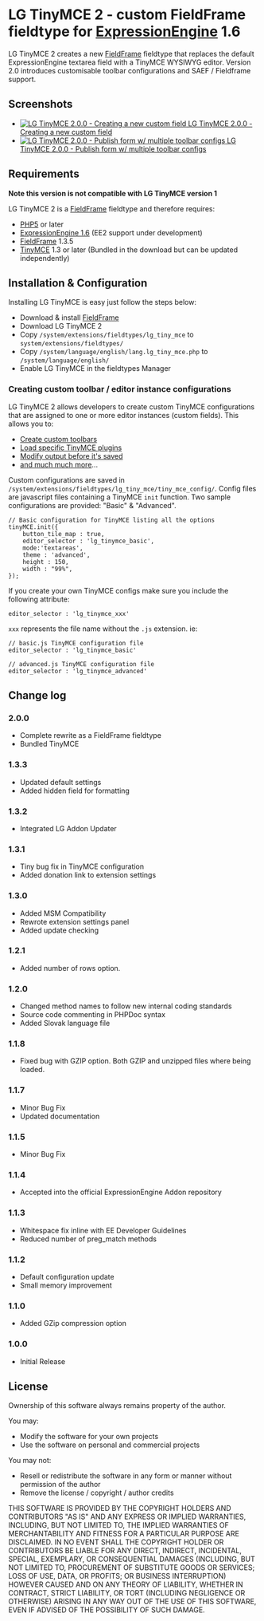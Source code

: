 LG TinyMCE 2 - custom FieldFrame fieldtype for [ExpressionEngine][1] 1.6
=========================================================================

LG TinyMCE 2 creates a new [FieldFrame][2] fieldtype that replaces the default ExpressionEngine textarea field with a TinyMCE WYSIWYG editor. Version 2.0 introduces customisable toolbar configurations and SAEF / Fieldframe support.

Screenshots
-----------

* [![ LG TinyMCE 2.0.0 - Creating a new custom field][10_1] LG TinyMCE 2.0.0 - Creating a new custom field][10]
* [![ LG TinyMCE 2.0.0 - Publish form w/ multiple toolbar configs][11_1] LG TinyMCE 2.0.0 - Publish form w/ multiple toolbar configs][11]


Requirements
------------

**Note this version is not compatible with LG TinyMCE version 1**

LG TinyMCE 2 is a [FieldFrame][2] fieldtype and therefore requires:

- [PHP5][3] or later
- [ExpressionEngine 1.6][1] (EE2 support under development)
- [FieldFrame][2] 1.3.5
- [TinyMCE][4] 1.3 or later (Bundled in the download but can be updated independently)

Installation & Configuration
----------------------------

Installing LG TinyMCE is easy just follow the steps below:

- Download & install [FieldFrame][2]
- Download LG TinyMCE 2
- Copy `/system/extensions/fieldtypes/lg_tiny_mce` to `system/extensions/fieldtypes/`
- Copy `/system/language/english/lang.lg_tiny_mce.php` to `/system/language/english/`
- Enable LG TinyMCE in the fieldtypes Manager

### Creating custom toolbar / editor instance configurations

LG TinyMCE 2 allows developers to create custom TinyMCE configurations that are assigned to one or more editor instances (custom fields). This allows you to:

- [Create custom toolbars][6]
- [Load specific TinyMCE plugins][7]
- [Modify output before it's saved][8]
- [and much much more][9]...

Custom configurations are saved in `/system/extensions/fieldtypes/lg_tiny_mce/tiny_mce_config/`. Config files are javascript files containing a TinyMCE `init` function. Two sample configurations are provided: "Basic" & "Advanced".

    // Basic configuration for TinyMCE listing all the options
    tinyMCE.init({
    	button_tile_map : true,
    	editor_selector : 'lg_tinymce_basic',
    	mode:'textareas',
    	theme : 'advanced',
    	height : 150,
    	width : "99%",
    });

If you create your own TinyMCE configs make sure you include the following attribute:

	editor_selector : 'lg_tinymce_xxx'

`xxx` represents the file name without the `.js` extension. ie: 

	// basic.js TinyMCE configuration file
	editor_selector : 'lg_tinymce_basic'

	// advanced.js TinyMCE configuration file
	editor_selector : 'lg_tinymce_advanced'

Change log
----------
### 2.0.0

* Complete rewrite as a FieldFrame fieldtype
* Bundled TinyMCE

### 1.3.3

* Updated default settings
* Added hidden field for formatting

### 1.3.2

* Integrated LG Addon Updater

### 1.3.1

* Tiny bug fix in TinyMCE configuration
* Added donation link to extension settings

### 1.3.0

* Added MSM Compatibility
* Rewrote extension settings panel
* Added update checking

### 1.2.1

* Added number of rows option.

### 1.2.0

* Changed method names to follow new internal coding standards
* Source code commenting in PHPDoc syntax
* Added Slovak language file

### 1.1.8

* Fixed bug with GZIP option. Both GZIP and unzipped files where being loaded.

### 1.1.7

* Minor Bug Fix
* Updated documentation

### 1.1.5

* Minor Bug Fix

### 1.1.4

* Accepted into the official ExpressionEngine Addon repository

### 1.1.3

* Whitespace fix inline with EE Developer Guidelines
* Reduced number of preg_match methods

### 1.1.2

* Default configuration update
* Small memory improvement

### 1.1.0

* Added GZip compression option

### 1.0.0

* Initial Release


License
-------

Ownership of this software always remains property of the author.

You may:

* Modify the software for your own projects
* Use the software on personal and commercial projects

You may not:

* Resell or redistribute the software in any form or manner without permission of the author
* Remove the license / copyright / author credits

THIS SOFTWARE IS PROVIDED BY THE COPYRIGHT HOLDERS AND CONTRIBUTORS "AS IS" AND ANY EXPRESS OR IMPLIED WARRANTIES, INCLUDING, BUT NOT LIMITED TO, THE IMPLIED WARRANTIES OF MERCHANTABILITY AND FITNESS FOR A PARTICULAR PURPOSE ARE DISCLAIMED. IN NO EVENT SHALL THE COPYRIGHT HOLDER OR CONTRIBUTORS BE LIABLE FOR ANY DIRECT, INDIRECT, INCIDENTAL, SPECIAL, EXEMPLARY, OR CONSEQUENTIAL DAMAGES (INCLUDING, BUT NOT LIMITED TO, PROCUREMENT OF SUBSTITUTE GOODS OR SERVICES; LOSS OF USE, DATA, OR PROFITS; OR BUSINESS INTERRUPTION) HOWEVER CAUSED AND ON ANY THEORY OF LIABILITY, WHETHER IN CONTRACT, STRICT LIABILITY, OR TORT (INCLUDING NEGLIGENCE OR OTHERWISE) ARISING IN ANY WAY OUT OF THE USE OF THIS SOFTWARE, EVEN IF ADVISED OF THE POSSIBILITY OF SUCH DAMAGE.

[1]: http://expressionengine.com/
[2]: http://brandon-kelly.com/fieldframe/
[3]: http://php.net/downloads.php
[4]: http://tinymce.moxiecode.com/
[5]: http://github.com/newism/lg.tiny_mce.field_type.ee_addon/zipball/master
[6]: http://wiki.moxiecode.com/index.php/TinyMCE:Control_reference
[7]: http://wiki.moxiecode.com/index.php/TinyMCE:Plugins
[8]: http://wiki.moxiecode.com/index.php/TinyMCE:Configuration#Cleanup.2FOutput
[9]: http://wiki.moxiecode.com/index.php/TinyMCE:Configuration
[10]: http://s3.amazonaws.com/ember/BvdPpQAhf6dYxnSeWpngi7B9k3KIkB5o_m.jpg "LG TinyMCE 2.0.0 - Creating a new custom field"
[10_1]: http://s3.amazonaws.com/ember/BvdPpQAhf6dYxnSeWpngi7B9k3KIkB5o_s.jpg "LG TinyMCE 2.0.0 - Creating a new custom field thumbnail"
[11]: http://s3.amazonaws.com/ember/N6ZqSdf9M85oaO4Wm2MxFMpNTIdA5lYw_m.jpg "LG TinyMCE 2.0.0 - Publish form w/ multiple toolbar configs"
[11_1]: http://s3.amazonaws.com/ember/N6ZqSdf9M85oaO4Wm2MxFMpNTIdA5lYw_s.jpg "LG TinyMCE 2.0.0 - Publish form w/ multiple toolbar configs thumbnail"


<!-- 
    This document is marked up using the Markdown syntax: http://daringfireball.net/projects/markdown/
    If you are reading this notice you may need to run the raw content through the Dingus online Markdown parser: http://daringfireball.net/projects/markdown/dingus
    If you are viewing this readme on Github you don't need to re-parse the file.
-->